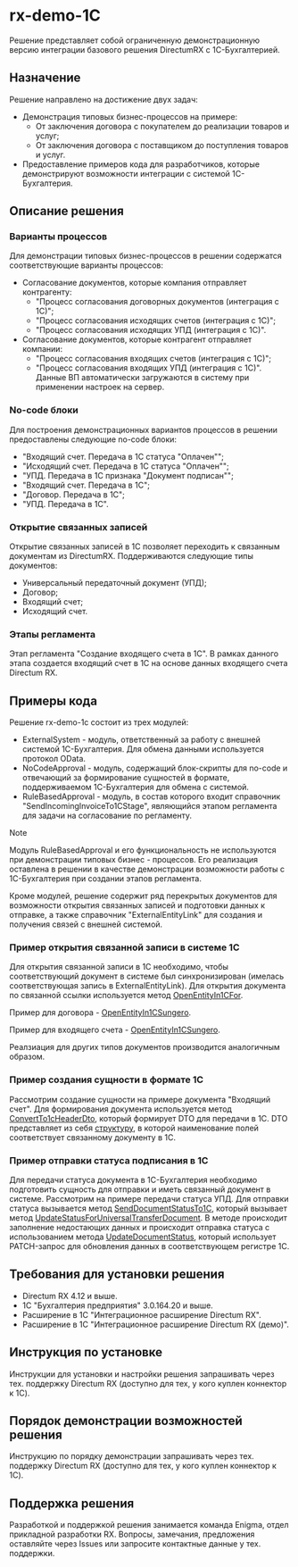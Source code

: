 # rx-demo-1C
Решение представляет собой ограниченную демонстрационную версию интеграции базового решения DirectumRX c 1C-Бухгалтерией.

## Назначение
Решение направлено на достижение двух задач: 
+ Демонстрация типовых бизнес-процессов на примере:
    - От заключения договора с покупателем до реализации товаров и услуг;
    - От заключения договора с поставщиком до поступления товаров и услуг.
+ Предоставление примеров кода для разработчиков, которые демонстрируют возможности интеграции с системой 1С-Бухгалтерия.
 
## Описание решения

### Варианты процессов
Для демонстрации типовых бизнес-процессов в решении содержатся соответствующие варианты процессов:
+ Согласование документов, которые компания отправляет контрагенту:
  - "Процесс согласования договорных документов (интеграция с 1С)";
  - "Процесс согласования исходящих счетов (интеграция с 1С)";
  - "Процесс согласования исходящих УПД (интеграция с 1С)".
+ Согласование документов, которые контрагент отправляет компании:
  - "Процесс согласования входящих счетов (интеграция с 1С)";
  - "Процесс согласования входящих УПД (интеграция с 1С)".
Данные ВП автоматически загружаются в систему при применении настроек на сервер.

### No-code блоки
Для построения демонстрационных вариантов процессов в решении предоставлены следующие no-code блоки:
+ "Входящий счет. Передача в 1С статуса "Оплачен"";
+ "Исходящий счет. Передача в 1С статуса "Оплачен"";
+ "УПД. Передача в 1С признака "Документ подписан"";
+ "Входящий счет. Передача в 1С";
+ "Договор. Передача в 1С";
+ "УПД. Передача в 1С".

### Открытие связанных записей 
Открытие связанных записей в 1С позволяет переходить к связанным документам из DirectumRX. Поддерживаются следующие типы документов:
+ Универсальный передаточный документ (УПД);
+ Договор;
+ Входящий счет;
+ Исходящий счет.

### Этапы регламента
Этап регламента "Создание входящего счета в 1С". В рамках данного этапа создается входящий счет в 1С на основе данных входящего счета Directum RX.

## Примеры кода
Решение rx-demo-1c состоит из трех модулей: 
+ ExternalSystem - модуль, ответственный за работу с внешней системой 1С-Бухгалтерия. Для обмена данными используется протокол OData.
+ NoCodeApproval - модуль, содержащий блок-скрипты для no-code и отвечающий за формирование сущностей в формате, поддерживаемом 1С-Бухгалтерия для обмена с системой. 
+ RuleBasedApproval - модуль, в состав которого входит справочник "SendIncomingInvoiceTo1CStage", являющийся этапом регламента для задачи на согласование по регламенту.
> [!NOTE]  
> Модуль RuleBasedApproval и его функциональность не используются при демонстрации типовых  бизнес - процессов. Его реализация оставлена в решении в качестве демонстрации возможности работы с 1С-Бухгалтерия при создании этапов регламента. 

Кроме модулей, решение содержит ряд перекрытых документов для возможности открытия связанных записей и подготовки данных к отправке, а также справочник "ExternalEntityLink" для создания и получения связей с внешней системой.

### Пример открытия связанной записи в системе 1С
Для открытия связанной записи в 1С необходимо, чтобы соответствующий документ в системе был синхронизирован (имелась соответствующая запись в ExternalEntityLink).
Для открытия документа по связанной ссылки используется метод [OpenEntityIn1CFor](https://github.com/DirectumCompany/rx-demo-1c/blob/master/src/Packages/Sungero.Demo1C/Sungero.Demo1C.ClientBase/ModuleClientFunctions.cs#L17-L39).

Пример для договора - [OpenEntityIn1CSungero](https://github.com/DirectumCompany/rx-demo-1c/blob/master/src/Packages/Sungero.Demo1C/Sungero.Demo1C.ClientBase/Contract/ContractActions.cs#L12-L22).

 Пример для входящего счета - [OpenEntityIn1CSungero](https://github.com/DirectumCompany/rx-demo-1c/blob/master/src/Packages/Sungero.Demo1C/Sungero.Demo1C.ClientBase/IncomingInvoice/IncomingInvoiceActions.cs#L12-L22). 

Реалзиация для других типов документов производится аналогичным образом.
### Пример создания сущности в формате 1С
Рассмотрим создание сущности на примере документа "Входящий счет". Для формирования документа используется метод [ConvertTo1cHeaderDto](https://github.com/DirectumCompany/rx-demo-1c/blob/master/src/Packages/Sungero.Demo1C/Sungero.Demo1C.Server/IncomingInvoice/IncomingInvoiceServerFunctions.cs#L19-L33), который формирует DTO для передачи в 1С. DTO представляет из себя [структуру](https://github.com/DirectumCompany/rx-demo-1c/blob/master/src/Packages/Sungero.ExternalSystem/Sungero.ExternalSystem.Shared/ModuleStructures.cs#L16-L58), в которой наименование полей соответствует связанному документу в 1С.
### Пример отправки статуса подписания в 1С
Для передачи статуса документа в 1С-Бухгалтерия необходимо подготовить сущность для отправки и иметь связанный документ в системе. Рассмотрим на примере передачи статуса УПД.
Для отправки статуса вызывается метод [SendDocumentStatusTo1C](https://github.com/DirectumCompany/rx-demo-1c/blob/master/src/Packages/Sungero.NoCodeApproval/Sungero.NoCodeApproval.Server/ModuleServerFunctions.cs#L17-L39), который вызывает метод [UpdateStatusForUniversalTransferDocument](https://github.com/DirectumCompany/rx-demo-1c/blob/master/src/Packages/Sungero.NoCodeApproval/Sungero.NoCodeApproval.Server/ModuleServerFunctions.cs#L63-L67). В методе происходит заполнение недостающих данных и происходит отправка статуса с использованием метода [UpdateDocumentStatus](https://github.com/DirectumCompany/rx-demo-1c/blob/master/src/Packages/Sungero.ExternalSystem/Sungero.ExternalSystem.Server/ModuleServerFunctions.cs#L213-#L226), который использует PATCH-запрос для обновления данных в соответствующем регистре 1С.
 
## Требования для установки решения

 + Directum RX 4.12 и выше.
 + 1С "Бухгалтерия предприятия" 3.0.164.20 и выше.
 + Расширение в 1С "Интеграционное расширение Directum RX".
 + Расширение в 1С "Интеграционное расширение Directum RX (демо)".

## Инструкция по установке

Инструкции для установки и настройки решения запрашивать через тех. поддержку Directum RX (доступно для тех, у кого куплен коннектор к 1С).

## Порядок демонстрации возможностей решения

Инструкцию по порядку демонстрации запрашивать через тех. поддержку Directum RX (доступно для тех, у кого куплен коннектор к 1С).

## Поддержка решения 

Разработкой и поддержкой решения занимается команда Enigma, отдел прикладной разработки RX. 
Вопросы, замечания, предложения оставляйте через Issues или запросите контактные данные у тех. поддержки.